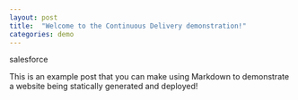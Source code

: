 ```yaml
---
layout: post
title:  "Welcome to the Continuous Delivery demonstration!"
categories: demo
---
```


salesforce

This is an example post that you can make using Markdown to demonstrate a website being statically generated and deployed!
